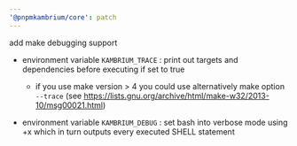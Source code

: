 ```yaml
---
'@pnpmkambrium/core': patch
---
```


add make debugging support

- environment variable `KAMBRIUM_TRACE` : print out targets and dependencies before executing if set to true

  - if you use make version > 4 you could use alternatively make option `--trace` (see https://lists.gnu.org/archive/html/make-w32/2013-10/msg00021.html)

- environment variable `KAMBRIUM_DEBUG` : set bash into verbose mode using +x which in turn outputs every executed SHELL statement
